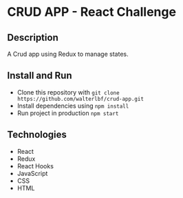 # CRUD APP - React Challenge

## Description

A Crud app using Redux to manage states.

## Install and Run

- Clone this repository with `git clone https://github.com/walterlbf/crud-app.git`
- Install dependencies using `npm install`
- Run project in production `npm start`

## Technologies

- React
- Redux
- React Hooks
- JavaScript
- CSS
- HTML
